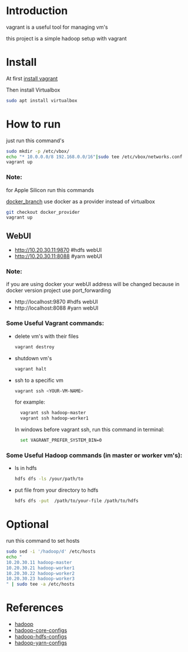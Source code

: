 

# Introduction
vagrant is a useful tool for managing vm's

this project is a simple hadoop setup with vagrant 

# Install
At first [install vagrant](https://www.vagrantup.com/downloads)

Then install Virtualbox
```bash
sudo apt install virtualbox
```

# How to run
just run this command's

```bash
sudo mkdir -p /etc/vbox/
echo "* 10.0.0.0/8 192.168.0.0/16"|sudo tee /etc/vbox/networks.conf
vagrant up
```
### Note:
for Apple Silicon run this commands

[docker_branch](https://github.com/hoseinlook/vagrant-hadoop/tree/docker_provider) use docker as a provider instead of virtualbox
```bash
git checkout docker_provider
vagrant up
```

## WebUI
+ http://10.20.30.11:9870  #hdfs webUI
+ http://10.20.30.11:8088  #yarn webUI

### Note:
if you are using docker your webUI address will be changed because in docker version project use port_forwarding 
+ http://localhost:9870  #hdfs webUI
+ http://localhost:8088  #yarn webUI

### Some Useful Vagrant commands:
+ delete vm's with their files
    ```bash 
    vagrant destroy
    ```
+ shutdown vm's
    ```bash 
    vagrant halt
    ```

+ ssh to a specific vm
    ```bash 
    vagrant ssh <YOUR-VM-NAME>
    ```
  for example:
  ```bash 
    vagrant ssh hadoop-master
    vagrant ssh hadoop-worker1
    ```
    
  In windows before vagrant ssh, run this command in terminal:
  ```bash
    set VAGRANT_PREFER_SYSTEM_BIN=0
  ```
  

### Some Useful Hadoop commands (in master or worker vm's):
+ ls in hdfs
    ```bash 
    hdfs dfs -ls /your/path/to
    ```
+ put file from your directory to hdfs
    ```bash 
    hdfs dfs -put  /path/to/your-file /path/to/hdfs
    ```
# Optional
run this command to set hosts
```bash
sudo sed -i '/hadoop/d' /etc/hosts
echo "
10.20.30.11 hadoop-master
10.20.30.21 hadoop-worker1
10.20.30.22 hadoop-worker2
10.20.30.23 hadoop-worker3
" | sudo tee -a /etc/hosts
```

# References
+ [hadoop](https://hadoop.apache.org/docs/stable/)
+ [hadoop-core-configs](https://hadoop.apache.org/docs/stable/hadoop-project-dist/hadoop-common/core-default.xml)
+ [hadoop-hdfs-configs](https://hadoop.apache.org/docs/stable/hadoop-project-dist/hadoop-hdfs/hdfs-default.xml)
+ [hadoop-yarn-configs](https://hadoop.apache.org/docs/stable/hadoop-yarn/hadoop-yarn-common/yarn-default.xml)
